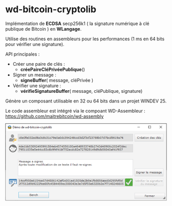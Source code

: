 # wd-bitcoin-cryptolib
Implémentation de **ECDSA** secp256k1 ( la signature numérique à clé publique de Bitcoin ) en **WLangage**.

Utilise des routines en assembleurs pour les performances (1 ms en 64 bits pour vérifier une signature).

API principales :
* Créer une paire de clés :
  * **créePaireCléPrivéePublique**()
* Signer un message :
  * **signeBuffer**( message, cléPrivée )
* Vérifier une signature :
  * **vérifieSignatureBuffer**( message, cléPublique, signature)

 
 Génère un composant utilisable en 32 ou 64 bits dans un projet WINDEV 25.
 
 Le code assembleur est intégré via le compoant WD-Assembleur : https://github.com/maitrebitcoin/wd-assembly

![HC exemple](/HC_Demo.png)
